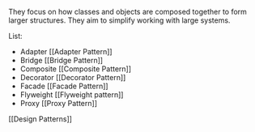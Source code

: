 They focus on how classes and objects are composed together to form larger structures. They aim to simplify working with large systems.

List:
- Adapter [[Adapter Pattern]]
- Bridge [[Bridge Pattern]]
- Composite [[Composite Pattern]]
- Decorator [[Decorator Pattern]]
- Facade [[Facade Pattern]]
- Flyweight [[Flyweight pattern]]
- Proxy [[Proxy Pattern]]

[[Design Patterns]]